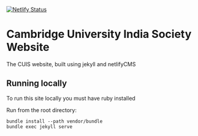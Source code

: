 [![Netlify Status](https://api.netlify.com/api/v1/badges/ece10ccd-0cd6-4ed7-b470-4a5974e5780f/deploy-status)](https://app.netlify.com/sites/mystifying-noether-7c0430/deploys)

# Cambridge University India Society Website

The CUIS website, built using jekyll and netlifyCMS

## Running locally

To run this site locally you must have ruby installed

Run from the root directory:
```
bundle install --path vendor/bundle
bundle exec jekyll serve
```
